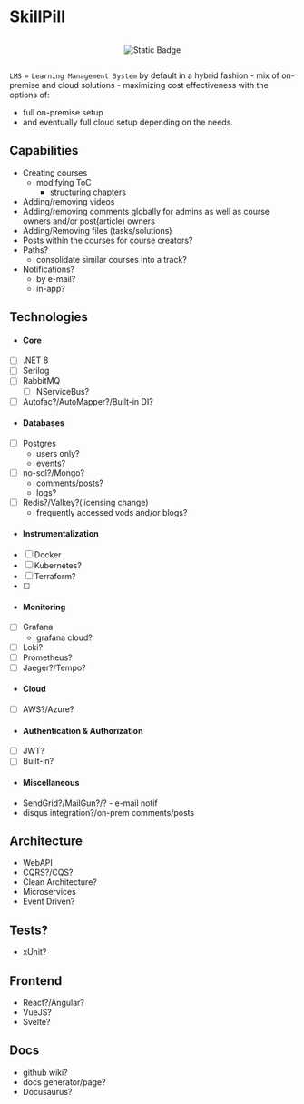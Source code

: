 # SkillPill

<div style="display: flex; flex-wrap: wrap; justify-content: center; align-items: center; text-align: center;">

  ![Static Badge](https://img.shields.io/badge/under-construction-yellow)
  
</div>

`LMS` = `Learning Management System` by default in a hybrid fashion - mix of on-premise and cloud solutions - maximizing cost effectiveness with the options of:
- full on-premise setup 
- and eventually full cloud setup 
depending on the needs.


## Capabilities 
- Creating courses
  - modifying ToC
    - structuring chapters
- Adding/removing videos
- Adding/removing comments globally for admins as well as course owners and/or post(article) owners
- Adding/Removing files (tasks/solutions)
- Posts within the courses for course creators?
- Paths?
  - consolidate similar courses into a track?
- Notifications?
  - by e-mail?
  - in-app?

## Technologies
* #### Core
- [ ] .NET 8
- [ ] Serilog
- [ ] RabbitMQ
  - [ ] NServiceBus?
- [ ] Autofac?/AutoMapper?/Built-in DI?

* #### Databases
- [ ] Postgres
  - users only?
  - events?
- [ ] no-sql?/Mongo?
  - comments/posts?
  - logs?
- [ ] Redis?/Valkey?(licensing change)
  - frequently accessed vods and/or blogs?

* #### Instrumentalization
- [ ] Docker
- [ ] Kubernetes?
- [ ] Terraform?
- [ ] 

* #### Monitoring
- [ ] Grafana
  - grafana cloud?
- [ ] Loki?
- [ ] Prometheus?
- [ ] Jaeger?/Tempo?

* #### Cloud
- [ ] AWS?/Azure?

* #### Authentication & Authorization
- [ ] JWT?
- [ ] Built-in?

* #### Miscellaneous
- SendGrid?/MailGun?/? - e-mail notif
- disqus integration?/on-prem comments/posts

## Architecture
- WebAPI
- CQRS?/CQS?
- Clean Architecture?
- Microservices
- Event Driven?

## Tests?
- xUnit?

## Frontend
- React?/Angular?
- VueJS?
- Svelte?

## Docs
- github wiki?
- docs generator/page?
- Docusaurus?
